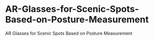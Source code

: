 # AR-Glasses-for-Scenic-Spots-Based-on-Posture-Measurement
AR Glasses for Scenic Spots Based on Posture Measurement
